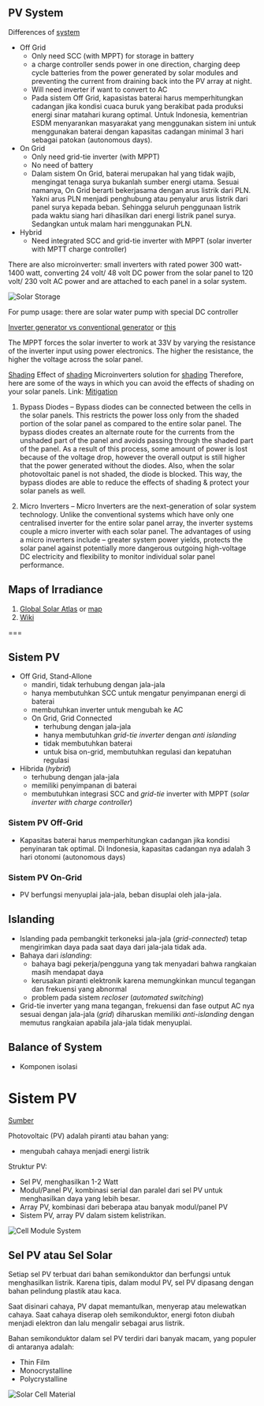 ## PV System
Differences of [system](https://energyinformative.org/grid-tied-off-grid-and-hybrid-solar-systems/)
- Off Grid 
    - Only need SCC (with MPPT) for storage in battery
    - a charge controller sends power in one direction, charging deep cycle batteries from the power generated by solar modules and preventing the current from draining back into the PV array at night.
    - Will need inverter if want to convert to AC
    - Pada sistem Off Grid, kapasistas baterai harus memperhitungkan cadangan jika kondisi cuaca buruk yang berakibat pada produksi energi sinar matahari kurang optimal. Untuk Indonesia, kementrian ESDM menyarankan masyarakat yang menggunakan sistem ini untuk menggunakan baterai dengan kapasitas cadangan minimal 3 hari sebagai patokan (autonomous days).
- On Grid
    - Only need grid-tie inverter (with MPPT) 
    - No need of battery
    - Dalam sistem On Grid, baterai merupakan hal yang tidak wajib, mengingat tenaga surya bukanlah sumber energi utama. Sesuai namanya, On Grid berarti bekerjasama dengan arus listrik dari PLN. Yakni arus PLN menjadi penghubung atau penyalur arus listrik dari panel surya kepada beban. Sehingga seluruh penggunaan listrik pada waktu siang hari dihasilkan dari energi listrik panel surya. Sedangkan untuk malam hari menggunakan PLN.
- Hybrid
    - Need integrated SCC and grid-tie inverter with MPPT (solar inverter with MPTT charge controller)

There are also microinverter: small inverters with rated power 300 watt-1400 watt, converting 24 volt/ 48 volt DC power from the solar panel to 120 volt/ 230 volt AC power and are attached to each panel in a solar system. 

![Solar Storage](https://www.magnum-dimensions.com/sites/default/files/images/knowledge-articles/SolarBstorage_Storage.png%3)

For pump usage:
there are solar water pump with special DC controller

[Inverter generator vs conventional generator](https://www.bestgenerator.org/inverter-generators-vs-conventional-generators-whats-the-difference/) or [this](http://www.generatorgrader.com/what-is-an-inverter-generator/)

The MPPT forces the solar inverter to work at 33V by varying the resistance of the inverter input using power electronics. The higher the resistance, the higher the voltage across the solar panel.

[Shading](https://www.infiniteenergy.com.au/shading-solar-pv-systems/)
Effect of [shading](http://article.sapub.org/10.5923.c.ep.201501.01.html)
Microinverters solution for [shading](https://www.solarchoice.net.au/blog/partial-shading-is-bad-for-solar-panels-power-systems/)
Therefore, here are some of the ways in which you can avoid the effects of shading on your solar panels.
Link: [Mitigation](https://blog.aurorasolar.com/shading-losses-for-pv-systems-and-techniques-to-mitigate-them/)

1. Bypass Diodes – Bypass diodes can be connected between the cells in the solar panels. This restricts the power loss only from the shaded portion of the solar panel as compared to the entire solar panel. The bypass diodes creates an alternate route for the currents from the unshaded part of the panel and avoids passing through the shaded part of the panel. As a result of this process, some amount of power is lost because of the voltage drop, however the overall output is still higher that the power generated without the diodes. Also, when the solar photovoltaic panel is not shaded, the diode is blocked. This way, the bypass diodes are able to reduce the effects of shading & protect your solar panels as well.

2. Micro Inverters – Micro Inverters are the next-generation of solar system technology. Unlike the conventional systems which have only one centralised inverter for the entire solar panel array, the inverter systems couple a micro inverter with each solar panel. The advantages of using a micro inverters include – greater system power yields, protects the solar panel against potentially more dangerous outgoing high-voltage DC electricity and flexibility to monitor individual solar panel performance.


## Maps of Irradiance
1. [Global Solar Atlas](https://globalsolaratlas.info/) or [map](https://solargis.com/maps-and-gis-data/download/world)
2. [Wiki](https://en.wikipedia.org/wiki/Solar_irradiance)

===

## Sistem PV
- Off Grid, Stand-Allone
    - mandiri, tidak terhubung dengan jala-jala
    - hanya membutuhkan SCC untuk mengatur penyimpanan energi di baterai
    - membutuhkan inverter untuk mengubah ke AC
  - On Grid, Grid Connected
    - terhubung dengan jala-jala
    - hanya membutuhkan *grid-tie inverter* dengan *anti islanding*
    - tidak membutuhkan baterai
    - untuk bisa on-grid, membutuhkan regulasi dan kepatuhan regulasi
- Hibrida (*hybrid*)
    - terhubung dengan jala-jala
    - memiliki penyimpanan di baterai
    - membutuhkan integrasi SCC and *grid-tie* inverter with MPPT (*solar inverter with charge controller*)

### Sistem PV Off-Grid
- Kapasitas baterai harus memperhitungkan cadangan jika kondisi penyinaran tak optimal. Di Indonesia, kapasitas cadangan nya adalah 3 hari otonomi (autonomous days) 

### Sistem PV On-Grid
- PV berfungsi menyuplai jala-jala, beban disuplai oleh jala-jala.

## Islanding
- Islanding pada pembangkit terkoneksi jala-jala (*grid-connected*) tetap mengirimkan daya pada saat daya dari jala-jala tidak ada.
- Bahaya dari *islanding*:
  - bahaya bagi pekerja/pengguna yang tak menyadari bahwa rangkaian masih mendapat daya
  - kerusakan piranti elektronik karena memungkinkan muncul tegangan dan frekuensi yang abnormal
  - problem pada sistem *recloser* (*automated switching*)
- Grid-tie inverter yang mana tegangan, frekuensi dan fase output AC nya sesuai dengan jala-jala (*grid*) diharuskan memiliki *anti-islanding* dengan memutus rangkaian apabila jala-jala tidak menyuplai.

## Balance of System
- Komponen isolasi 

# Sistem PV

[Sumber](https://www.energy.gov/eere/solar/articles/solar-photovoltaic-technology-basics)

Photovoltaic (PV) adalah piranti atau bahan yang:
- mengubah cahaya menjadi energi listrik

Struktur PV:
- Sel PV, menghasilkan 1-2 Watt
- Modul/Panel PV, kombinasi serial dan paralel dari sel PV untuk menghasilkan daya yang lebih besar. 
- Array PV, kombinasi dari beberapa atau banyak modul/panel PV
- Sistem PV, array PV dalam sistem kelistrikan. 

![Cell Module System](https://www.energy.gov/sites/prod/files/styles/borealis_photo_gallery_large_respondxl/public/2019/12/f69/Cell-Module-System-fin.png)

## Sel PV atau Sel Solar
Setiap sel PV terbuat dari bahan semikonduktor dan berfungsi untuk menghasilkan listrik. Karena tipis, dalam modul PV, sel PV dipasang dengan bahan pelindung plastik atau kaca.

Saat disinari cahaya, PV dapat memantulkan, menyerap atau melewatkan cahaya. Saat cahaya diserap oleh semikonduktor, energi foton diubah menjadi elektron dan lalu mengalir sebagai arus listrik.

Bahan semikonduktor dalam sel PV terdiri dari banyak macam, yang populer di antaranya adalah:
- Thin Film
- Monocrystalline
- Polycrystalline

![Solar Cell Material](https://www.energy.gov/sites/prod/files/styles/borealis_photo_gallery_large_respondxl/public/2019/12/f69/Solar-Cell-Materials-fin.png)

